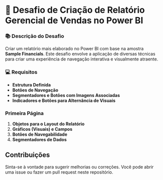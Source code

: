 # 📔 Desafio de Criação de Relatório Gerencial de Vendas no Power BI

### 📚 Descrição do Desafio

Criar um relatório mais elaborado no Power BI com base na amostra **Sample Financials**. Este desafio envolve a aplicação de diversas técnicas para criar uma experiência de navegação interativa e visualmente atraente.

### 💻 Requisitos

- **Estrutura Definida**
- **Botões de Navegação**
- **Segmentadores e Botões com Imagens Associadas**
- **Indicadores e Botões para Alternância de Visuais**

### Primeira Página

1. **Objetos para o Layout do Relatório**
2. **Gráficos (Visuais) e Campos**
3. **Botões de Navegabilidade**
4. **Segmentadores de Dados**

## Contribuições
Sinta-se à vontade para sugerir melhorias ou correções. Você pode abrir uma issue ou fazer um pull request neste repositório.
